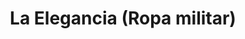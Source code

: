 ---
title: "La Elegancia (Ropa militar)"
url: /caracas/la-elegancia-ropa-militar/
shop: Kleidung
---